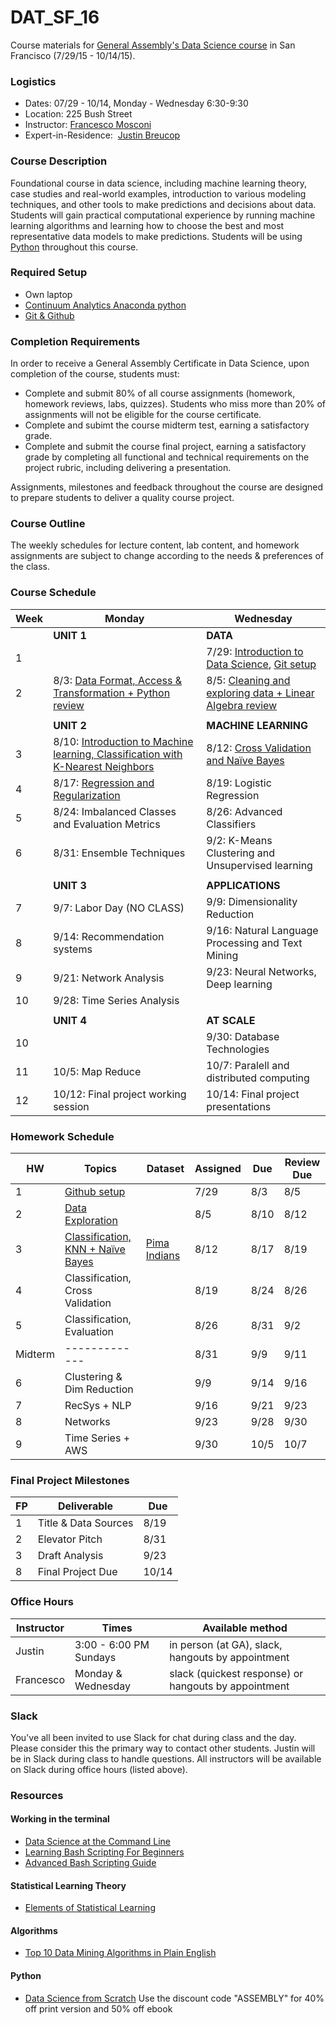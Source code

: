 # DAT_SF_16

Course materials for [General Assembly's Data Science course](https://generalassemb.ly/education/data-science/san-francisco) in San Francisco (7/29/15 - 10/14/15).

### Logistics

- Dates: 07/29 - 10/14, Monday - Wednesday 6:30-9:30
- Location: 225 Bush Street
- Instructor: [Francesco Mosconi](https://www.linkedin.com/in/framosconis)
- Expert-in-Residence:  [Justin Breucop](https://www.linkedin.com/in/jbreucop)



### Course Description
Foundational course in data science, including machine learning theory, case studies and real-world examples, introduction to various modeling techniques, and other tools to make predictions and decisions about data. Students will gain practical computational experience by running machine learning algorithms and learning how to choose the best and most representative data models to make predictions. Students will be using [Python](https://www.python.org/) throughout this course.

### Required Setup
- Own laptop
- [Continuum Analytics Anaconda python](http://continuum.io/downloads)
- [Git & Github](https://github.com/)

### Completion Requirements
In order to receive a General Assembly Certificate in Data Science, upon completion of the course, students must:

- Complete and submit 80% of all course assignments (homework, homework reviews, labs, quizzes). Students who miss more than 20% of assignments will not be eligible for the course certificate.
- Complete and subimt the course midterm test, earning a satisfactory grade.
- Complete and submit the course final project, earning a satisfactory grade by completing all functional and technical requirements on the project rubric, including delivering a presentation.

Assignments, milestones and feedback throughout the course are designed to prepare students to deliver a quality course project.

### Course Outline
The weekly schedules for lecture content, lab content, and homework assignments are subject to change according to the needs & preferences of the class.

### Course Schedule

Week | Monday                                              | Wednesday
---  | ---                                                 | ---
     | **UNIT 1**                                          | **DATA**
 1   |                                                     | 7/29: [Introduction to Data Science](lectures/lec01.pdf), [Git setup](lectures/lec01_git_setup.pdf)
 2   | 8/3:  [Data Format, Access & Transformation + Python review](lectures/lec02.pdf)     | 8/5: [Cleaning and exploring data + Linear Algebra review](lectures/lec03.pdf) 
     |                                                     |
     | **UNIT 2**                                          | **MACHINE LEARNING**
 3   | 8/10: [Introduction to Machine learning, Classification with K-Nearest Neighbors](lectures/lec04.pdf) | 8/12: [Cross Validation and Naïve Bayes](lectures/lec05.pdf)
 4   | 8/17: [Regression and Regularization](lectures/lec06.pdf) | 8/19: Logistic Regression 
 5   | 8/24: Imbalanced Classes and Evaluation Metrics     | 8/26: Advanced Classifiers
 6   | 8/31: Ensemble Techniques                           | 9/2: K-Means Clustering and Unsupervised learning
     |                                                     |
     | **UNIT 3**                                          | **APPLICATIONS**
 7   | 9/7:  Labor Day (NO CLASS)                          | 9/9: Dimensionality Reduction 
 8   | 9/14: Recommendation systems                        | 9/16: Natural Language Processing and Text Mining
 9   | 9/21: Network Analysis             | 9/23: Neural Networks, Deep learning
 10  | 9/28: Time Series Analysis                          |
     |                                                     |
     | **UNIT 4**                                          | **AT SCALE**
 10  |                                                     | 9/30: Database Technologies
 11  | 10/5: Map Reduce                                    | 10/7: Paralell and distributed computing
 12  | 10/12: Final project working session | 10/14: Final project presentations


### Homework Schedule

HW       | Topics                           | Dataset | Assigned | Due   | Review Due
---      | ---                              | ---     | ---      | ---   | ---
1        | [Github setup](homework/HW1_assignment.pdf)                    |         | 7/29     |  8/3  |  8/5
2        | [Data Exploration](homework/HW2_assignment.pdf)                  |         | 8/5      |  8/10 |  8/12
3        | [Classification, KNN + Naïve Bayes](homework/HW3_assignment.pdf)                                     | [Pima Indians](https://archive.ics.uci.edu/ml/datasets/Pima+Indians+Diabetes) | 8/12     |  8/17 |  8/19
4        | Classification, Cross Validation |         | 8/19     |  8/24 |  8/26
5        | Classification, Evaluation       |         | 8/26     |  8/31 |  9/2
Midterm  | -------------                    |         | 8/31     |  9/9  |  9/11
6        | Clustering & Dim Reduction       |         | 9/9      |  9/14 |  9/16
7        | RecSys + NLP                     |         | 9/16     |  9/21 |  9/23
8        | Networks                         |         | 9/23     |  9/28 |  9/30
9        | Time Series  + AWS               |         | 9/30     | 10/5  | 10/7

### Final Project Milestones

FP       | Deliverable            | Due  
---      | ---                    | ---  
1        | Title & Data Sources   | 8/19 
2        | Elevator Pitch         | 8/31 
3        | Draft Analysis         | 9/23  
8        | Final Project Due      | 10/14

### Office Hours

Instructor  | Times                  | Available method
---         | ---                    | ---
Justin      | 3:00 - 6:00 PM Sundays | in person (at GA), slack, hangouts by appointment
Francesco   | Monday & Wednesday     | slack (quickest response) or hangouts by appointment

### Slack

You've all been invited to use Slack for chat during class and the day. Please consider this the primary way to contact other students. Justin will be in Slack during class to handle questions. All instructors will be available on Slack during office hours (listed above).

### Resources

#### Working in the terminal
- [Data Science at the Command Line](http://shop.oreilly.com/product/0636920032823.do)
- [Learning Bash Scripting For Beginners](http://www.cyberciti.biz/open-source/learning-bash-scripting-for-beginners/)
- [Advanced Bash Scripting Guide](http://www.tldp.org/LDP/abs/html/)

#### Statistical Learning Theory
- [Elements of Statistical Learning](http://statweb.stanford.edu/~tibs/ElemStatLearn/)

#### Algorithms
- [Top 10 Data Mining Algorithms in Plain English](http://rayli.net/blog/data/top-10-data-mining-algorithms-in-plain-english/)

#### Python
- [Data Science from Scratch](http://shop.oreilly.com/product/0636920033400.do) Use the discount code "ASSEMBLY" for 40% off print version and 50% off ebook
